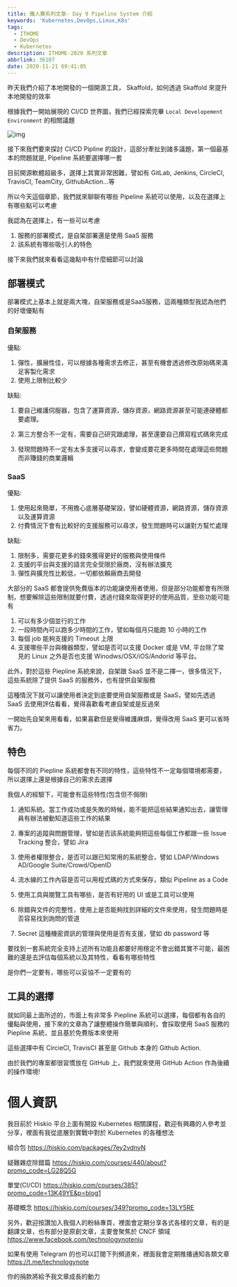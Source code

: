 ```yaml
---
title: 鐵人賽系列文章- Day 9 Pipeline System 介紹
keywords: 'Kubernetes,DevOps,Linux,K8s'
tags:
  - ITHOME
  - DevOps
  - Kubernetes
description: ITHOME-2020 系列文章
abbrlink: 36107
date: 2020-11-21 09:41:05
---
```


昨天我們介紹了本地開發的一個開源工具， Skaffold，如何透過 Skaffold 來提升本地開發的效率

根據我們一開始展現的 CI/CD 世界圖，我們已經探索完畢 `Local Developement Environment` 的相關議題

![img](https://i.imgur.com/MhJGAMt.jpg)



接下來我們要來探討 CI/CD Pipline 的設計，這部分牽扯到諸多議題，第一個最基本的問題就是, Pipeline 系統要選擇哪一套

目前開源軟體超級多，選擇上其實非常困難，譬如有 GitLab, Jenkins, CircleCI, TravisCI, TeamCity, GithubAction...等

所以今天這個章節，我們就來聊聊有哪些 Pipeline 系統可以使用，以及在選擇上有哪些點可以考慮



我認為在選擇上，有一些可以考慮

1. 服務的部署模式，是自架部署還是使用 SaaS 服務
2. 該系統有哪些吸引人的特色



接下來我們就來看看這幾點中有什麼細節可以討論



## 部署模式

部署模式上基本上就是兩大塊，自架服務或是SaaS服務，這兩種類型我認為他們的好壞優點有

### 自架服務

優點:

1. 彈性，擴展性佳，可以根據各種需求去修正，甚至有機會透過修改原始碼來滿足客製化需求
2. 使用上限制比較少

缺點:

1. 要自己維護伺服器，包含了運算資源，儲存資源，網路資源甚至可能連硬體都要處理。

2. 第三方整合不一定有，需要自己研究跟處理，甚至還要自己撰寫程式碼來完成
3. 發現問題時不一定有太多支援可以尋求，會變成要花更多時間在處理這些問題而非賺錢的商業邏輯

### SaaS

優點:

1. 使用起來簡單，不用擔心底層基礎架設，譬如硬體資源，網路資源，儲存資源以及運算資源
2. 付費情況下會有比較好的支援服務可以尋求，發生問題時可以讓對方幫忙處理

缺點:

1. 限制多，需要花更多的錢來獲得更好的服務與使用條件
2. 支援的平台與支援的語言完全受限於廠商，沒有辦法擴充
3. 彈性與擴充性比較低，一切都依賴廠商去開發



大部分的 SaaS 都會提供免費版本的功能讓使用者使用，但是部分功能都會有所限制，想要解除這些限制就要付費，透過付錢來取得更好的使用品質，至些功能可能有

1. 可以有多少個並行的工作
2. 一段時間內可以跑多少時間的工作，譬如每個月只能跑 10 小時的工作
3. 每個 job 能夠支援的 Timeout 上限
4. 支援哪些平台與機器類型，譬如是否可以支援 Docker 或是 VM, 平台除了常見的 Linux 之外是否也支援 Winodws/OSX/iOS/Andorid 等平台。



此外，對於這些 Piepline 系統來說，自架跟 SaaS 並不是二擇一，很多情況下，這些系統除了提供 SaaS 的服務外，也有提供自架服務

這種情況下就可以讓使用者決定到底要使用自架服務或是 SaaS，譬如先透過 SaaS 去使用評估看看，覺得喜歡看考慮自架或是反過來

一開始先自架來用看看，如果喜歡但是覺得維護麻煩，覺得改用 SaaS 更可以省時省力。



## 特色

每個不同的 Piepline 系統都會有不同的特性，這些特性不一定每個環境都需要，所以選擇上還是根據自己的需求去選擇

我個人的經驗下，可能會有這些特性(包含但不侷限)

1. 通知系統。當工作成功或是失敗的時候，能不能把這些結果通知出去，讓管理員有辦法被動知道這些工作的結果

2. 專案的追蹤與問題管理，譬如是否該系統能夠把這些每個工作都跟一些 Issue Tracking 整合，譬如 Jira

3. 使用者權限整合，是否可以跟已知常用的系統整合，譬如 LDAP/Windows AD/Google Suite/Crowd/OpenID

4. 流水線的工作內容是否可以用程式碼的方式來保存，類似 Pipeline as a Code

5. 使用工具與閱覽工具有哪些，是否有好用的 UI 或是工具可以使用

6. 除錯與文件的完整性，使用上是否能夠找到詳細的文件來使用，發生問題時是否容易找到詢問的管道

7. Secret 這種機密資訊的管理與使用是否有支援，譬如 db password 等



要找到一套系統完全支持上述所有功能且都要好用穩定不會出錯其實不可能，最困難的還是去評估每個系統以及其特性，看看有哪些特性

是你們一定要有，哪些可以妥協不一定要有的



## 工具的選擇

就如同最上面所述的，市面上有非常多 Piepline 系統可以選擇，每個都有各自的優點與使用，接下來的文章為了讓整體操作簡單與順利，會採取使用 SaaS 服務的 Piepline 系統，並且基於免費版本來使用

這些選擇中有 CircieCI, TravisCI 甚至是 Github 本身的 Github Action.

由於我們的專案都很習慣放在 GitHub 上，我們就來使用 GitHub Action 作為後續的操作環境!






# 個人資訊
我目前於 Hiskio 平台上面有開設 Kubernetes 相關課程，歡迎有興趣的人參考並分享，裡面有我從底層到實戰中對於 Kubernetes 的各種想法

組合包
https://hiskio.com/packages/7ey2vdnyN

疑難雜症除錯篇
https://hiskio.com/courses/440/about?promo_code=LG28Q5G

單堂(CI/CD)
https://hiskio.com/courses/385?promo_code=13K49YE&p=blog1

基礎概念
https://hiskio.com/courses/349?promo_code=13LY5RE

另外，歡迎按讚加入我個人的粉絲專頁，裡面會定期分享各式各樣的文章，有的是翻譯文章，也有部分是原創文章，主要會聚焦於 CNCF 領域
https://www.facebook.com/technologynoteniu

如果有使用 Telegram 的也可以訂閱下列頻道來，裡面我會定期推播通知各類文章
https://t.me/technologynote

你的捐款將給予我文章成長的動力
<script type="text/javascript" src="https://cdnjs.buymeacoffee.com/1.0.0/button.prod.min.js" data-name="bmc-button" data-slug="hwchiu" data-color="#000000" data-emoji=""  data-font="Cookie" data-text="Buy me a coffee" data-outline-color="#fff" data-font-color="#fff" data-coffee-color="#fd0" ></script>
